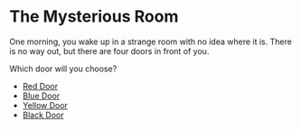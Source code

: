 # The Mysterious Room

One morning, you wake up in a strange room with no idea where it is. There is no way out, but there are four doors in front of you.

Which door will you choose?

- [Red Door](red-door.md)
- [Blue Door](blue-door.md)
- [Yellow Door](yellow-door.md)
- [Black Door](black-door.md)
